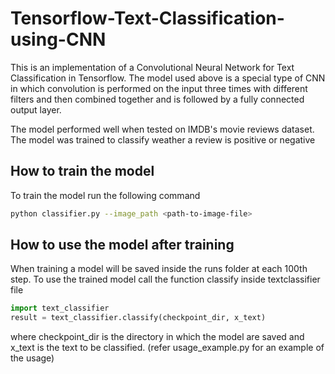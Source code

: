 # Tensorflow-Text-Classification-using-CNN
This is an implementation of a Convolutional Neural Network for Text Classification in Tensorflow. The model used above is a special type of CNN in which convolution is performed on the input three times with different filters and then combined together and is followed by a fully connected output layer. 

The model performed well when tested on IMDB's movie reviews dataset. The model was trained to classify weather a review is positive or negative

## How to train the model
To train the model run the following command

```sh
python classifier.py --image_path <path-to-image-file>
```

## How to use the model after training
When training a model will be saved inside the runs folder at each 100th step. To use the trained model call the function classify inside textclassifier file

```python
import text_classifier
result = text_classifier.classify(checkpoint_dir, x_text)
```

where checkpoint_dir is the directory in which the model are saved and x_text is the text to be classified. (refer usage_example.py for an example of the usage)

